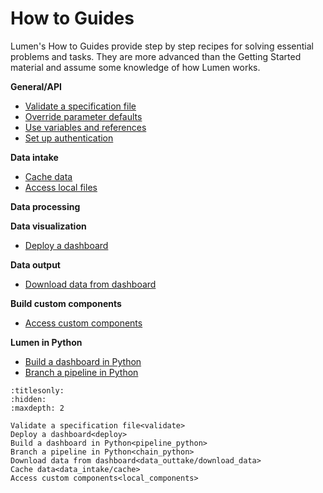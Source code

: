 # How to Guides


Lumen's How to Guides provide step by step recipes for solving essential problems and tasks. They are more advanced than the Getting Started material and assume some knowledge of how Lumen works.

**General/API**
* [Validate a specification file](validate)
* [Override parameter defaults]()
* [Use variables and references]()
* [Set up authentication]()

**Data intake**
* [Cache data](data_intake/cache)
* [Access local files]()

**Data processing**

**Data visualization**
* [Deploy a dashboard](deploy)

**Data output**
* [Download data from dashboard](data_outtake/download_data)

**Build custom components**
* [Access custom components](local_components)

**Lumen in Python**
* [Build a dashboard in Python](pipeline_python)
* [Branch a pipeline in Python](chain_python)


```{toctree}
:titlesonly:
:hidden:
:maxdepth: 2

Validate a specification file<validate>
Deploy a dashboard<deploy>
Build a dashboard in Python<pipeline_python>
Branch a pipeline in Python<chain_python>
Download data from dashboard<data_outtake/download_data>
Cache data<data_intake/cache>
Access custom components<local_components>
```
